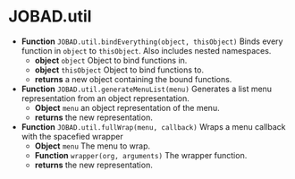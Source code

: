 # JOBAD.util
* **Function** `JOBAD.util.bindEverything(object, thisObject)` Binds every function in `object` to `thisObject`. Also includes nested namespaces. 
	* **object** `object` Object to bind functions in. 
	* **object** `thisObject` Object to bind functions to. 
	* **returns** a new object containing the bound functions. 
* **Function** `JOBAD.util.generateMenuList(menu)` Generates a list menu representation from an object representation. 
	* **Object** `menu` an object representation of the menu. 
	* **returns** the new representation. 
* **Function** `JOBAD.util.fullWrap(menu, callback)` Wraps a menu callback with the spacefied wrapper
	* **Object** `menu` The menu to wrap. 
	* **Function** `wrapper(org, arguments)` The wrapper function. 
	* **returns** the new representation. 

